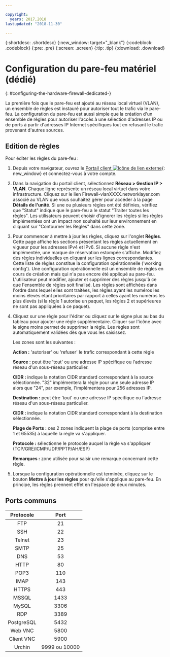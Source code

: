 ```yaml
---

copyright:
  years: 2017,2018
lastupdated: "2018-11-30"

---
```


{:shortdesc: .shortdesc}
{:new_window: target="_blank"}
{:codeblock: .codeblock}
{:pre: .pre}
{:screen: .screen}
{:tip: .tip}
{:download: .download}

# Configuration du pare-feu matériel (dédié)
{: #configuring-the-hardware-firewall-dedicated-}

La première fois que le pare-feu est ajouté au réseau local virtuel (VLAN), un ensemble de règles est instauré pour autoriser tout le trafic via le pare-feu. La configuration du pare-feu est aussi simple que la création d'un ensemble de règles pour autoriser l'accès à une sélection d'adresses IP ou de ports à partir d'adresses IP Internet spécifiques tout en refusant le trafic provenant d'autres sources.

## Edition de règles

Pour éditer les règles du pare-feu :

1. Depuis votre navigateur, ouvrez le [Portail client ![Icône de lien externe](../../icons/launch-glyph.svg "Icône de lien externe")](https://control.softlayer.com/){: new_window} et connectez-vous à votre compte.
2. Dans la navigation du portail client, sélectionnez **Réseau > Gestion IP > VLAN**. Chaque ligne représente un réseau local virtuel dans votre infrastructure.  Cliquez sur le lien Firewall-vlanXXXX.networklayer.com associé au VLAN que vous souhaitez gérer pour accéder à la page **Détails de l'unité**. Si une ou plusieurs règles ont été définies, vérifiez que "Statut" indique que le pare-feu a le statut "Traiter toutes les règles".  Les utilisateurs peuvent choisir d'ignorer les règles si les règles implémentées ont un impact non souhaité sur leur environnement en cliquant sur "Contourner les Règles" dans cette zone.
3. Pour commencer à mettre à jour les règles, cliquez sur l'onglet **Règles**. Cette page affiche les sections présentant les règles actuellement en vigueur pour les adresses IPv4 et IPv6.  Si aucune règle n'est implémentée, une marque de réservation estompée s'affiche.  Modifiez des règles individuelles en cliquant sur les lignes correspondantes.  Cette liste de règles constitue la configuration opérationnelle ('working config'). Une configuration opérationnelle est un ensemble de règles en cours de création mais qui n'a pas encore été appliqué au pare-feu. L'utilisateur peut modifier, ajouter et supprimer des règles jusqu'à ce que l'ensemble de règles soit finalisé.  Les règles sont affichées dans l'ordre dans lequel elles sont traitées, les règles ayant les numéros les moins élevés étant prioritaires par rapport à celles ayant les numéros les plus élevés (si la règle 1 autorise un paquet, les règles 2 et supérieures ne sont pas appliquées à ce paquet).
4. Cliquez sur une règle pour l'éditer ou cliquez sur le signe plus au bas du tableau pour ajouter une règle supplémentaire. Cliquer sur l'icône avec le signe moins permet de supprimer la règle. Les règles sont automatiquement validées dès que vous les saisissez.

    Les zones sont les suivantes :

    **Action :** 'autoriser' ou 'refuser' le trafic correspondant à cette règle

    **Source :** peut être 'tout' ou une adresse IP spécifique ou l'adresse réseau d'un sous-réseau particulier.

    **CIDR :** indique la notation CIDR standard correspondant à la source sélectionnée.  "32" implémentera la règle pour une seule adresse IP alors que "24", par exemple, l'implémentera pour 256 adresses IP.

    **Destination :** peut être 'tout' ou une adresse IP spécifique ou l'adresse réseau d'un sous-réseau particulier.

    **CIDR :** indique la notation CIDR standard correspondant à la destination sélectionnée.

    **Plage de Ports :** ces 2 zones indiquent la plage de ports (comprise entre 1 et 65535) à laquelle la règle va s'appliquer.

    **Protocole :** sélectionne le protocole auquel la règle va s'appliquer (TCP/GRE/ICMP/UDP/PPTP/AH/ESP)

    **Remarques :** zone utilisée pour saisir une remarque concernant cette règle.
    
5. Lorsque la configuration opérationnelle est terminée, cliquez sur le bouton **Mettre à jour les règles** pour qu'elle s'applique au pare-feu. En principe, les règles prennent effet en l'espace de deux minutes.

## Ports communs

| Protocole | Port |
| :-----: | :-----: |
| FTP | 21 |
| SSH | 22 |
| Telnet | 23 |
| SMTP | 25 |
| DNS | 53 |
| HTTP | 80 |
| POP3 | 110 |
| IMAP | 143 |
| HTTPS | 443 |
| MSSQL | 1433 |
| MySQL | 3306 |
| RDP | 3389 |
| PostgreSQL | 5432 |
| Web VNC | 5800 |
| Client VNC | 5900 |
| Urchin | 9999 ou 10000 ||
